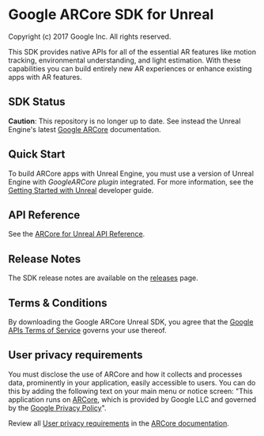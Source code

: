 Google ARCore SDK for Unreal
=====================
Copyright (c) 2017 Google Inc.  All rights reserved.

This SDK provides native APIs for all of the essential AR features like motion tracking, environmental understanding, and light estimation. With these capabilities you can build entirely new AR experiences or enhance existing apps with AR features.


## SDK Status

**Caution**: This repository is no longer up to date. See instead the Unreal Engine's latest [Google ARCore](https://docs.unrealengine.com/SharingAndReleasing/XRDevelopment/AR/GoogleArcore/) documentation.


## Quick Start

To build ARCore apps with Unreal Engine, you must use a version of Unreal Engine with _GoogleARCore plugin_ integrated. For more information, see the [Getting Started with Unreal](//developers.google.com/ar/develop/unreal/getting-started) developer guide.


## API Reference

See the [ARCore for Unreal API Reference](//developers.google.com/ar/reference/unreal).


## Release Notes

The SDK release notes are available on the [releases](//github.com/google-ar/arcore-unreal-sdk/releases) page.


## Terms & Conditions

By downloading the Google ARCore Unreal SDK, you agree that the
[Google APIs Terms of Service](//developers.google.com/terms/) governs your use
thereof.

## User privacy requirements

You must disclose the use of ARCore and how it collects and processes data,
prominently in your application, easily accessible to users. You can do this by
adding the following text on your main menu or notice screen: "This application
runs on [ARCore](//play.google.com/store/apps/details?id=com.google.ar.core),
which is provided by Google LLC and governed by the
[Google Privacy Policy](//policies.google.com/privacy)".

Review all [User privacy requirements](https://developers.google.com/ar/develop/privacy-requirements#cloud-anchors-privacy-requirements)
in the [ARCore documentation](https://developers.google.com/ar/develop).
